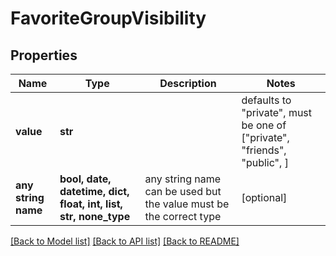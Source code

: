 # FavoriteGroupVisibility


## Properties
Name | Type | Description | Notes
------------ | ------------- | ------------- | -------------
**value** | **str** |  | defaults to "private",  must be one of ["private", "friends", "public", ]
**any string name** | **bool, date, datetime, dict, float, int, list, str, none_type** | any string name can be used but the value must be the correct type | [optional]

[[Back to Model list]](../README.md#documentation-for-models) [[Back to API list]](../README.md#documentation-for-api-endpoints) [[Back to README]](../README.md)


